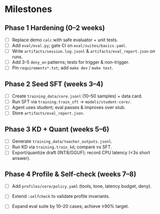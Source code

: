 # Milestones

## Phase 1 Hardening (0–2 weeks)
- [ ] Replace demo `calc` with safe evaluator + unit tests.
- [ ] Add `eval/eval.py`; gate CI on `eval/suites/basics.yaml`.
- [ ] Write `artifacts/session.log.jsonl` & `artifacts/eval_report.json` on runs.
- [ ] Add 3–5 `deny_on` patterns; tests for trigger & non-trigger.
- [ ] Pin `requirements*.txt`; add `make dev` / `make test`.

## Phase 2 Seed SFT (weeks 3–4)
- [ ] Create `training_data/core.jsonl` (10–50 samples) + data card.
- [ ] Run SFT via `training.train_sft` → `models/student-core/`.
- [ ] Agent uses student; eval passes & improves over stub.
- [ ] Store `artifacts/eval_report.json`.

## Phase 3 KD + Quant (weeks 5–6)
- [ ] Generate `training_data/teacher_outputs.jsonl`.
- [ ] Run KD via `training.train_kd`; compare vs SFT.
- [ ] Export/quantize draft (INT8/GGUF); record CPU latency (<3s short answer).

## Phase 4 Profile & Self-check (weeks 7–8)
- [ ] Add `profiles/core/policy.yaml` (tools, tone, latency budget, deny).
- [ ] Extend `:selfcheck` to validate profile invariants.
- [ ] Expand eval suite by 10–20 cases; achieve ≥90% target.


